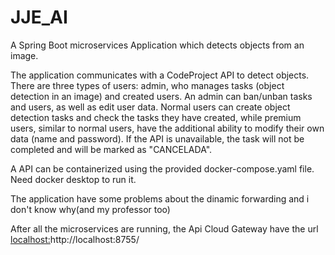 # JJE_AI
A Spring Boot microservices Application which detects objects from an image.

The application communicates with a CodeProject API to detect objects. There are three types of users: admin, who manages tasks (object detection in an image) and created users. An admin can ban/unban tasks and users, as well as edit user data. Normal users can create object detection tasks and check the tasks they have created, while premium users, similar to normal users, have the additional ability to modify their own data (name and password). If the API is unavailable, the task will not be completed and will be marked as "CANCELADA".

A API can be containerized using the provided docker-compose.yaml file. Need docker desktop to run it.

The application have some problems about the dinamic forwarding and i don't know why(and my professor too)

After all the microservices are running, the Api Cloud Gateway have the url [localhost:](http://localhost:8755/)http://localhost:8755/


